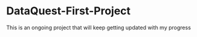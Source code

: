 # DataQuest-First-Project

This is an ongoing project that will keep getting updated with my progress
